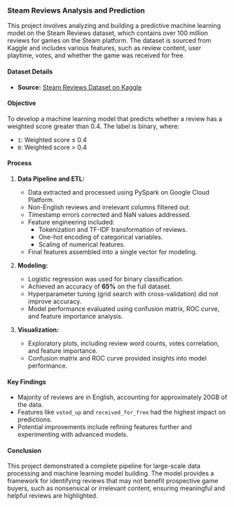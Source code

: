 
### Steam Reviews Analysis and Prediction

This project involves analyzing and building a predictive machine learning model on the Steam Reviews dataset, which contains over 100 million reviews for games on the Steam platform. The dataset is sourced from Kaggle and includes various features, such as review content, user playtime, votes, and whether the game was received for free.

#### Dataset Details
- **Source:** [Steam Reviews Dataset on Kaggle](https://www.kaggle.com/datasets/kieranpoc/steam-reviews)

#### Objective
To develop a machine learning model that predicts whether a review has a weighted score greater than 0.4. The label is binary, where:
- `1`: Weighted score ≤ 0.4
- `0`: Weighted score > 0.4

#### Process
1. **Data Pipeline and ETL:**
   - Data extracted and processed using PySpark on Google Cloud Platform.
   - Non-English reviews and irrelevant columns filtered out.
   - Timestamp errors corrected and NaN values addressed.
   - Feature engineering included:
     - Tokenization and TF-IDF transformation of reviews.
     - One-hot encoding of categorical variables.
     - Scaling of numerical features.
   - Final features assembled into a single vector for modeling.

2. **Modeling:**
   - Logistic regression was used for binary classification.
   - Achieved an accuracy of **65%** on the full dataset.
   - Hyperparameter tuning (grid search with cross-validation) did not improve accuracy.
   - Model performance evaluated using confusion matrix, ROC curve, and feature importance analysis.

3. **Visualization:**
   - Exploratory plots, including review word counts, votes correlation, and feature importance.
   - Confusion matrix and ROC curve provided insights into model performance.

#### Key Findings
- Majority of reviews are in English, accounting for approximately 20GB of the data.
- Features like `voted_up` and `received_for_free` had the highest impact on predictions.
- Potential improvements include refining features further and experimenting with advanced models.

#### Conclusion
This project demonstrated a complete pipeline for large-scale data processing and machine learning model building. The model provides a framework for identifying reviews that may not benefit prospective game buyers, such as nonsensical or irrelevant content, ensuring meaningful and helpful reviews are highlighted.


